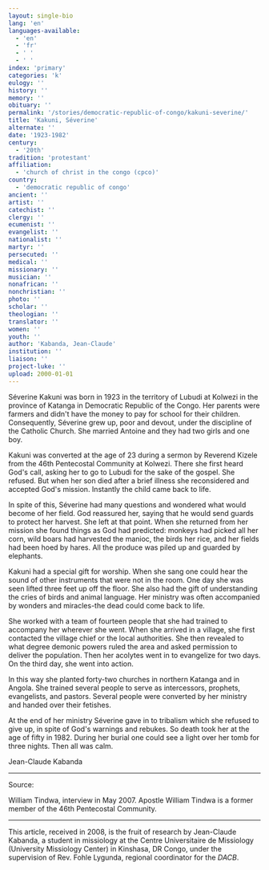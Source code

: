 ```yaml
---
layout: single-bio
lang: 'en'
languages-available:
  - 'en'
  - 'fr'
  - ' '
  - ' '
index: 'primary'
categories: 'k'
eulogy: ''
history: ''
memory: ''
obituary: ''
permalink: '/stories/democratic-republic-of-congo/kakuni-severine/'
title: 'Kakuni, Séverine'
alternate: ''
date: '1923-1982'
century:
  - '20th'
tradition: 'protestant'
affiliation:
  - 'church of christ in the congo (cpco)'
country:
  - 'democratic republic of congo'
ancient: ''
artist: ''
catechist: ''
clergy: ''
ecumenist: ''
evangelist: ''
nationalist: ''
martyr: ''
persecuted: ''
medical: ''
missionary: ''
musician: ''
nonafrican: ''
nonchristian: ''
photo: ''
scholar: ''
theologian: ''
translator: ''
women: ''
youth: ''
author: 'Kabanda, Jean-Claude'
institution: ''
liaison: ''
project-luke: ''
upload: 2000-01-01
---
```



Séverine Kakuni was born in 1923 in the territory of Lubudi at Kolwezi in the province of Katanga in Democratic Republic of the Congo. Her parents were farmers and didn't have the money to pay for school for their children. Consequently, Séverine grew up, poor and devout, under the discipline of the Catholic Church. She married Antoine and they had two girls and one boy.

Kakuni was converted at the age of 23 during a sermon by Reverend Kizele from the 46th Pentecostal Community at Kolwezi. There she first heard God's call, asking her to go to Lubudi for the sake of the gospel. She refused. But when her son died after a brief illness she reconsidered and accepted God's mission. Instantly the child came back to life.

In spite of this, Séverine had many questions and wondered what would become of her field. God reassured her, saying that he would send guards to protect her harvest. She left at that point. When she returned from her mission she found things as God had predicted: monkeys had picked all her corn, wild boars had harvested the manioc, the birds her rice, and her fields had been hoed by hares. All the produce was piled up and guarded by elephants.

Kakuni had a special gift for worship. When she sang one could hear the sound of other instruments that were not in the room. One day she was seen lifted three feet up off the floor. She also had the gift of understanding the cries of birds and animal language. Her ministry was often accompanied by wonders and miracles-the dead could come back to life.

She worked with a team of fourteen people that she had trained to accompany her wherever she went. When she arrived in a village, she first contacted the village chief or the local authorities. She then revealed to what degree demonic powers ruled the area and asked permission to deliver the population. Then her acolytes went in to evangelize for two days. On the third day, she went into action.

In this way she planted forty-two churches in northern Katanga and in Angola. She trained several people to serve as intercessors, prophets, evangelists, and pastors. Several people were converted by her ministry and handed over their fetishes.

At the end of her ministry Séverine gave in to tribalism which she refused to give up, in spite of God's warnings and rebukes. So death took her at the age of fifty in 1982. During her burial one could see a light over her tomb for three nights. Then all was calm.

Jean-Claude Kabanda

---

Source:

William Tindwa, interview in May 2007. Apostle William Tindwa is a former member of the 46th Pentecostal Community.

---

This article, received in 2008, is the fruit of research by Jean-Claude Kabanda, a student in missiology at the Centre Universitaire de Missiology (University Missiology Center) in Kinshasa, DR Congo, under the supervision of Rev. Fohle Lygunda, regional coordinator for the *DACB*.